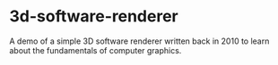 # 3d-software-renderer

A demo of a simple 3D software renderer written back in 2010 to learn about the fundamentals of computer graphics.
